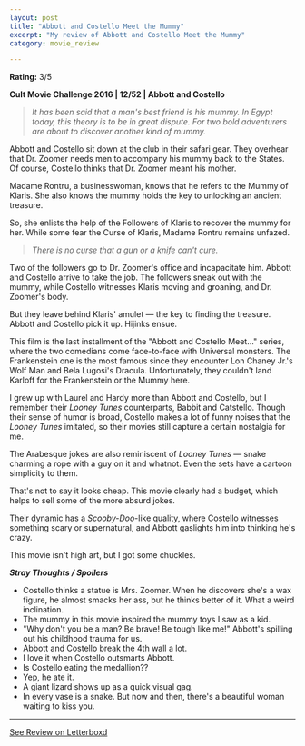 ```yaml
---
layout: post
title: "Abbott and Costello Meet the Mummy"
excerpt: "My review of Abbott and Costello Meet the Mummy"
category: movie_review

---
```


**Rating:** 3/5

<b><a rel="nofollow">Cult Movie Challenge 2016 | 12/52 | Abbott and Costello</a></b>
<blockquote><i>It has been said that a man's best friend is his mummy. In Egypt today, this theory is to be in great dispute. For two bold adventurers are about to discover another kind of mummy.</i></blockquote>Abbott and Costello sit down at the club in their safari gear. They overhear that Dr. Zoomer needs men to accompany his mummy back to the States. Of course, Costello thinks that Dr. Zoomer meant his mother.

Madame Rontru, a businesswoman, knows that he refers to the Mummy of Klaris. She also knows the mummy holds the key to unlocking an ancient treasure.

So, she enlists the help of the Followers of Klaris to recover the mummy for her. While some fear the Curse of Klaris, Madame Rontru remains unfazed.

<blockquote><i>There is no curse that a gun or a knife can't cure.</i></blockquote>Two of the followers go to Dr. Zoomer's office and incapacitate him. Abbott and Costello arrive to take the job. The followers sneak out with the mummy, while Costello witnesses Klaris moving and groaning, and Dr. Zoomer's body. 

But they leave behind Klaris' amulet — the key to finding the treasure. Abbott and Costello pick it up. Hijinks ensue.

This film is the last installment of the "Abbott and Costello Meet..." series, where the two comedians come face-to-face with Universal monsters. The Frankenstein one is the most famous since they encounter Lon Chaney Jr.'s Wolf Man and Bela Lugosi's Dracula. Unfortunately, they couldn't land Karloff for the Frankenstein or the Mummy here.

I grew up with Laurel and Hardy more than Abbott and Costello, but I remember their <i>Looney Tunes</i> counterparts, Babbit and Catstello. Though their sense of humor is broad, Costello makes a lot of funny noises that the <i>Looney Tunes</i> imitated, so their movies still capture a certain nostalgia for me.

The Arabesque jokes are also reminiscent of <i>Looney Tunes</i> — snake charming a rope with a guy on it and whatnot. Even the sets have a cartoon simplicity to them.

That's not to say it looks cheap. This movie clearly had a budget, which helps to sell some of the more absurd jokes.

Their dynamic has a <i>Scooby-Doo</i>-like quality, where Costello witnesses something scary or supernatural, and Abbott gaslights him into thinking he's crazy.

This movie isn't high art, but I got some chuckles.


<b>***Stray Thoughts / Spoilers***</b>
* Costello thinks a statue is Mrs. Zoomer. When he discovers she's a wax figure, he almost smacks her ass, but he thinks better of it. What a weird inclination.
* The mummy in this movie inspired the mummy toys I saw as a kid.
* "Why don't you be a man? Be brave! Be tough like me!" Abbott's spilling out his childhood trauma for us.
* Abbott and Costello break the 4th wall a lot.
* I love it when Costello outsmarts Abbott.
* Is Costello eating the medallion??
* Yep, he ate it.
* A giant lizard shows up as a quick visual gag.
* In every vase is a snake. But now and then, there's a beautiful woman waiting to kiss you.

<hr>

[See Review on Letterboxd](https://boxd.it/5Dj8o5)
